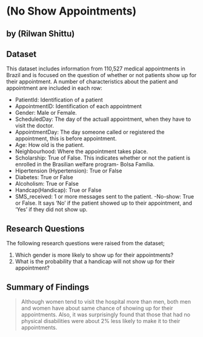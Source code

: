 # (No Show Appointments)
## by (Rilwan Shittu)


## Dataset

This dataset includes information from 110,527 medical appointments in Brazil and is focused on the question of whether or not patients show up for their appointment. A number of characteristics about the patient and appointment are included in each row:

- PatientId: Identification of a patient
- AppointmentID: Identification of each appointment
- Gender: Male or Female.
- ScheduledDay: The day of the actuall appointment, when they have to visit the doctor.
- AppointmentDay: The day someone called or registered the appointment, this is before appointment.
- Age: How old is the patient.
- Neighbourhood: Where the appointment takes place.
- Scholarship: True of False. This indicates whether or not the patient is enrolled in the Brasilian welfare program- Bolsa Família.
- Hipertension (Hypertension): True or False
- Diabetes: True or False
- Alcoholism: True or False
- Handcap(Handicap): True or False
- SMS_received: 1 or more messages sent to the patient.
-No-show: True or False. It says ‘No’ if the patient showed up to their appointment, and ‘Yes’ if they did not show up.

## Research Questions
The following research questions were raised from the dataset;

1. Which gender is more likely to show up for their appointments?
2. What is the probability that a handicap will not show up for their appointment?

## Summary of Findings

> Although women tend to visit the hospital more than men, both men and women have about same chance of showing up for their appointments. Also, it was surprisingly found that those that had no physical disabilities were about 2% less likely to make it to their appointments. 